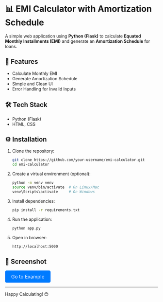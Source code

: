 # 📊 EMI Calculator with Amortization Schedule

A simple web application using **Python (Flask)** to calculate **Equated Monthly Installments (EMI)** and generate an **Amortization Schedule** for loans.

## 🚀 Features
- Calculate Monthly EMI
- Generate Amortization Schedule
- Simple and Clean UI
- Error Handling for Invalid Inputs

## 🛠️ Tech Stack
- Python (Flask)
- HTML, CSS

## ⚙️ Installation

1. Clone the repository:
    ```bash
    git clone https://github.com/your-username/emi-calculator.git
    cd emi-calculator
    ```

2. Create a virtual environment (optional):
    ```bash
    python -m venv venv
    source venv/bin/activate  # On Linux/Mac
    venv\Scripts\activate     # On Windows
    ```

3. Install dependencies:
    ```bash
    pip install -r requirements.txt
    ```

4. Run the application:
    ```bash
    python app.py
    ```

5. Open in browser:
    ```bash
    http://localhost:5000
    ```

## 📸 Screenshot 
<a href="https://github.com/himxnshxx/emi_calculator/blob/main/images/EMI%20project%20ss.png" class="button-link">Go to Example</a>

<style>
.button-link {
    display: inline-block;
    padding: 10px 20px;
    font-size: 16px;
    color: white;
    background-color: #007BFF;
    text-align: center;
    text-decoration: none;
    border-radius: 5px;
}
.button-link:hover {
    background-color: #0056b3;
}
</style>

---
Happy Calculating! 😊

